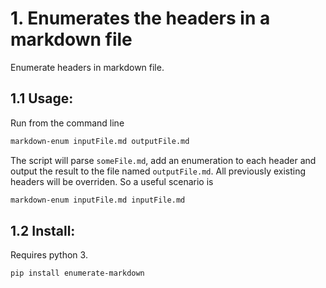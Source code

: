 # 1. Enumerates the headers in a markdown file
Enumerate headers in markdown file.

## 1.1 Usage:
Run from the command line
```bash
markdown-enum inputFile.md outputFile.md
```
The script will parse `someFile.md`, add an enumeration to each header and output
the result to the file named `outputFile.md`.
All previously existing headers will be overriden. So a useful scenario is
```bash
markdown-enum inputFile.md inputFile.md
```

## 1.2 Install:
Requires python 3.

```bash
pip install enumerate-markdown
```

